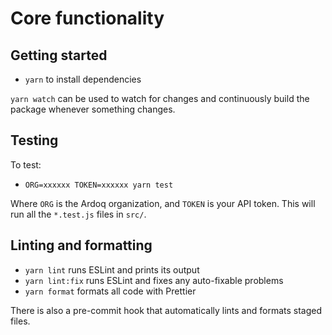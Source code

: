 # Core functionality

## Getting started

- `yarn` to install dependencies

`yarn watch` can be used to watch for changes and continuously build the package whenever something changes.

## Testing

To test:

- `ORG=xxxxxx TOKEN=xxxxxx yarn test`

Where `ORG` is the Ardoq organization, and `TOKEN` is your API token.
This will run all the `*.test.js` files in `src/`.

## Linting and formatting

- `yarn lint` runs ESLint and prints its output
- `yarn lint:fix` runs ESLint and fixes any auto-fixable problems
- `yarn format` formats all code with Prettier

There is also a pre-commit hook that automatically lints and formats staged files.
